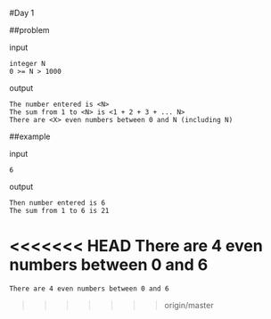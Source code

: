 #Day 1 

##problem

input

    integer N 
    0 >= N > 1000    
    
output

    The number entered is <N>
    The sum from 1 to <N> is <1 + 2 + 3 + ... N> 
    There are <X> even numbers between 0 and N (including N)
        
##example

input

    6
    
output
    
    Then number entered is 6
    The sum from 1 to 6 is 21
<<<<<<< HEAD
    There are 4 even numbers between 0 and 6
=======
    There are 4 even numbers between 0 and 6
        
    
>>>>>>> origin/master
